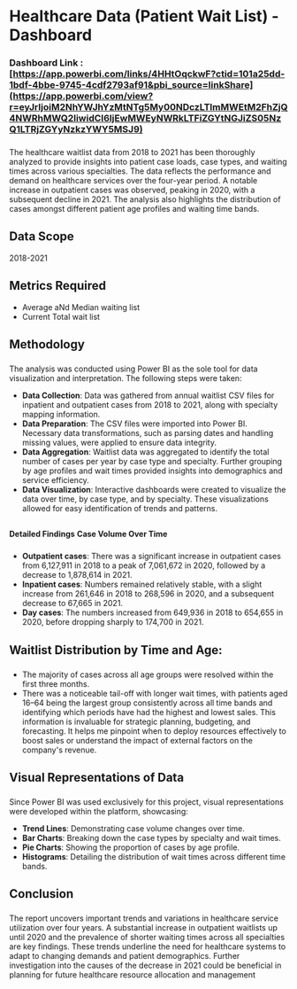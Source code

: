 # Healthcare Data (Patient Wait List) - Dashboard

### Dashboard Link : [https://app.powerbi.com/links/4HHtOqckwF?ctid=101a25dd-1bdf-4bbe-9745-4cdf2793af91&pbi_source=linkShare](https://app.powerbi.com/view?r=eyJrIjoiM2NhYWJhYzMtNTg5My00NDczLTlmMWEtM2FhZjQ4NWRhMWQ2IiwidCI6IjEwMWEyNWRkLTFiZGYtNGJiZS05NzQ1LTRjZGYyNzkzYWY5MSJ9)
###
The healthcare waitlist data from 2018 to 2021 has been thoroughly analyzed to provide insights into patient case loads, case types, and waiting times across various specialties. The data reflects the performance and demand on healthcare services over the four-year period. A notable increase in outpatient cases was observed, peaking in 2020, with a subsequent decline in 2021. The analysis also highlights the distribution of cases amongst different patient age profiles and waiting time bands.
## Data Scope 
2018-2021
## Metrics Required 
- Average aNd Median waiting list 
- Current Total wait list  
## Methodology
###
The analysis was conducted using Power BI as the sole tool for data visualization and interpretation. The following steps were taken:

- **Data Collection**: Data was gathered from annual waitlist CSV files for inpatient and outpatient cases from 2018 to 2021, along with specialty mapping information.
- **Data Preparation**: The CSV files were imported into Power BI. Necessary data transformations, such as parsing dates and handling missing values, were applied to ensure data integrity.
- **Data Aggregation**: Waitlist data was aggregated to identify the total number of cases per year by case type and specialty. Further grouping by age profiles and wait times provided insights into demographics and service efficiency.
- **Data Visualization**: Interactive dashboards were created to visualize the data over time, by case type, and by specialty. These visualizations allowed for easy identification of trends and patterns.
##
**Detailed Findings**
**Case Volume Over Time** 
###
- **Outpatient cases**: There was a significant increase in outpatient cases from 6,127,911 in 2018 to a peak of 7,061,672 in 2020, followed by a decrease to 1,878,614 in 2021.
- **Inpatient cases**: Numbers remained relatively stable, with a slight increase from 261,646 in 2018 to 268,596 in 2020, and a subsequent decrease to 67,665 in 2021.
- **Day cases**: The numbers increased from 649,936 in 2018 to 654,655 in 2020, before dropping sharply to 174,700 in 2021.
## Waitlist Distribution by Time and Age:
###
- The majority of cases across all age groups were resolved within the first three months.
- There was a noticeable tail-off with longer wait times, with patients aged 16–64 being the largest group consistently across all time bands and identifying which periods have had the highest and lowest sales. This information is invaluable for strategic planning, budgeting, and forecasting. It helps me pinpoint when to deploy resources effectively to boost sales or understand the impact of external factors on the company's revenue.

## Visual Representations of Data
###
Since Power BI was used exclusively for this project, visual representations were developed within the platform, showcasing:

- **Trend Lines**: Demonstrating case volume changes over time.
- **Bar Charts**: Breaking down the case types by specialty and wait times.
- **Pie Charts**: Showing the proportion of cases by age profile.
- **Histograms**: Detailing the distribution of wait times across different time bands.
## Conclusion 
### 
The report uncovers important trends and variations in healthcare service utilization over four years. A substantial increase in outpatient waitlists up until 2020 and the prevalence of shorter waiting times across all specialties are key findings. These trends underline the need for healthcare systems to adapt to changing demands and patient demographics. Further investigation into the causes of the decrease in 2021 could be beneficial in planning for future healthcare resource allocation and management

